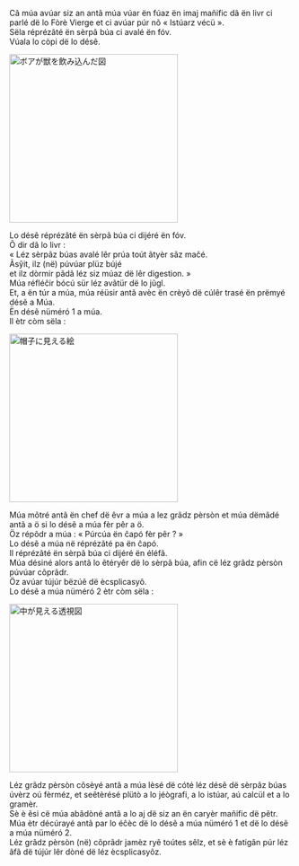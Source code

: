 Cã múa avúar siz an antã múa vúar ën fúaz ën imaj mañific dã ën livr ci parlé dë lo Fòrè Vierge et ci avúar púr nõ « Istúarz vécü ».  
Sëla réprézãté ën sèrpã búa ci avalé ën fóv.  
Vúala lo còpi dë lo désẽ.  

<!--
![ボアが獣を飲み込んだ図]({{ site.baseurl }}/assets/images/boa_open.png)
-->
<img src="{{ site.baseurl }}/assets/images/boa_open.png" alt="ボアが獣を飲み込んだ図" width="300">

Lo désẽ réprézãté ën sèrpã búa ci dijéré ën fóv.  
Õ dir dã lo livr :  
« Léz sèrpãz búas avalé lêr prúa toút ãtyèr sãz maĉé.  
Ãsŷit, ilz (në) púvúar plüz bújé  
et ilz dòrmir pãdã léz siz múaz dë lêr digestion. »  
Múa réfléĉir bócú sür léz avãtür dë lo jũgl.  
Et, a ën túr a múa, múa réüsir antã avèc ën crèyõ dë cúlêr trasé ën prëmyé désẽ a Múa.  
Ën désẽ nüméró 1 a múa.  
Il ètr còm sëla :  

<!--
![帽子に見える絵]({{ site.baseurl }}/assets/images/boa_hat.png)
-->
<img src="{{ site.baseurl }}/assets/images/boa_hat.png" alt="帽子に見える絵" width="300">

Múa mõtré antã ën chef dë êvr a múa a lez grãdz pèrsòn et múa dëmãdé antã a ö si lo désẽ a múa fèr pêr a ö.  
Öz répõdr a múa : « Púrcúa ën ĉapó fèr pêr ? »  
Lo désẽ a múa në réprézãté pa ën ĉapó.  
Il réprézãté ën sèrpã búa ci dijéré ën éléfã.  
Múa désiné alors antã lo ẽtéryêr dë lo sèrpã búa, afin cë léz grãdz pèrsòn púvúar cõprãdr.  
Öz avúar tújúr bëzúẽ dë ècsplicasyõ.  
Lo désẽ a múa nüméró 2 ètr còm sëla :  

<!--
![中が見える透視図]({{ site.baseurl }}/assets/images/boa_inside.png)
-->
<img src="{{ site.baseurl }}/assets/images/boa_inside.png" alt="中が見える透視図" width="300">

Léz grãdz pèrsòn cõsèyé antã a múa lèsé dë cóté léz désẽ dë sèrpãz búas úvèrz oú fèrméz, et seẽtèrésé plütò a lo jéògrafi, a lo istúar, aú calcül et a lo gramèr.  
Sè è ẽsi cë múa abãdòné antã a lo aj dë siz an ën caryèr mañific dë pẽtr.  
Múa ètr décúrayé antã par lo éĉèc dë lo désẽ a múa nüméró 1 et dë lo désẽ a múa nüméró 2.  
Léz grãdz pèrsòn (në) cõprãdr jamèz ryẽ toútes sêlz, et sè è fatigãn púr léz ãfã dë tújúr lêr dòné dë léz ècsplicasyõz.
